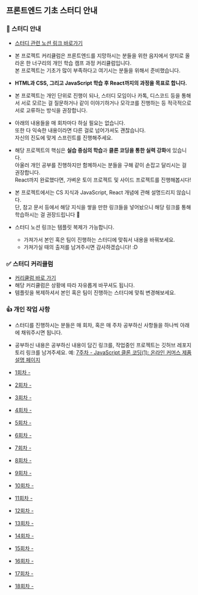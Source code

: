 ## 프론트엔드 기초 스터디 안내

### 🔖 스터디 안내
- [스터디 관련 노션 링크 바로가기](https://neoguri-laboratory.notion.site/76eef58bcec84f799c4a0df1b61e8c89)  
- 본 프로젝트 커리큘럼은 프론트엔드를 지망하시는 분들을 위한 음지에서 양지로 올라온 한 너구리의 개인 학습 캠프 과정 커리큘럼입니다.  
  본 프로젝트는 기초가 많이 부족하다고 여기시는 분들을 위해서 준비했습니다.  
- **HTML과 CSS, 그리고 JavaScript 학습 후 React까지의 과정을 목표로 합니다.**  
- 본 프로젝트는 개인 단위로 진행이 되나, 스터디 모임이나 카톡, 디스코드 등을 통해서 서로 모르는 걸 질문하거나 같이 이야기하거나 모각코를 진행하는 등 적극적으로 서로 교류하는 방식을 권장합니다.  
  
- 아래의 내용들을 매 회차마다 하실 필요는 없습니다.  
  또한 다 익숙한 내용이라면 다른 걸로 넘어가셔도 괜찮습니다.  
  자신의 진도에 맞게 스프린트를 진행해주세요.  
- 해당 프로젝트의 핵심은 **실습 중심의 학습**과 **클론 코딩을 통한 실력 강화**에 있습니다.  
  아울러 개인 공부를 진행하지만 함께하시는 분들을 구해 같이 손잡고 달리시는 걸 권장합니다.  
  React까지 완료했다면, 가벼운 토이 프로젝트 및 사이드 프로젝트를 진행해봅시다!  
  
- 본 프로젝트에서는 CS 지식과 JavaScript, React 개념에 관해 설명드리지 않습니다.  
  단, 참고 문서 등에서 해당 지식을 쌓을 만한 링크들을 넣어놨으니 해당 링크를 통해 학습하시는 걸 권장드립니다 🙂  
  
- 스터디 노션 링크는 템플릿 복제가 가능합니다.  
  - 가져가서 본인 혹은 팀이 진행하는 스터디에 맞춰서 내용을 바꿔보세요.  
  - 가져가실 때의 출저를 남겨주시면 감사하겠습니다! :D  

### ✅ 스터디 커리큘럼

- [커리큘럼 바로 가기](https://neoguri-laboratory.notion.site/b4327d01bf14437caa5c2e80d9270cd4?v=609cdbe85b944d8bbd8f4de9661d44fa)
- 해당 커리큘럼은 상황에 따라 자유롭게 바꾸셔도 됩니다.
- 템플릿을 복제하셔서 본인 혹은 팀이 진행하는 스터디에 맞춰 변경해보세요.

### 👍 개인 작업 사항

- 스터디를 진행하시는 분들은 매 회차, 혹은 매 주차 공부하신 사항들을 하나씩 아래에 채워주시면 됩니다.
- 공부하신 내용은 공부하신 내용이 담긴 링크를, 작업중인 프로젝트는 깃허브 레포지토리 링크를 남겨주세요.
  예: [7주차 - JavaScript 클론 코딩(1): 온라인 커머스 제품 설명 페이지](https://github.com/DrunkenNeoguri/ecommerceproductpagechallenge)

- [1회차 - ]()
- [2회차 - ]()
- [3회차 - ]()
- [4회차 - ]()
- [5회차 - ]()
- [6회차 - ]()
- [7회차 - ]()
- [8회차 - ]()
- [9회차 - ]()
- [10회차 - ]()
- [11회차 - ]()
- [12회차 - ]()
- [13회차 - ]()
- [14회차 - ]()
- [15회차 - ]()
- [16회차 - ]()
- [17회차 - ]()
- [18회차 - ]()

